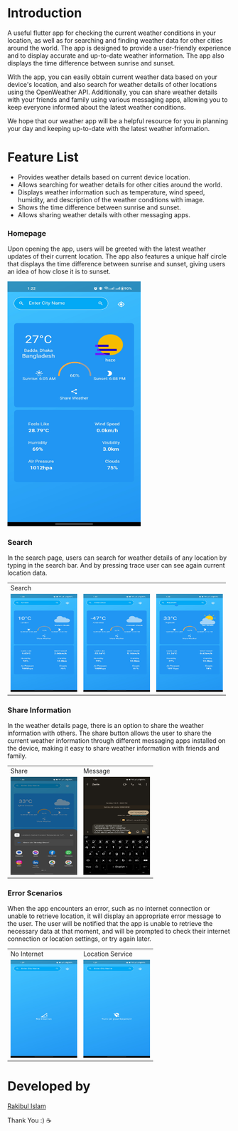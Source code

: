 # Introduction
A useful flutter app for checking the current weather conditions in your location, as well as for searching and finding weather data for other cities around the world. The app is designed to provide a user-friendly experience and to display accurate and up-to-date weather information. The app also displays the time difference between sunrise and sunset.

With the app, you can easily obtain current weather data based on your device's location, and also search for weather details of other locations using the OpenWeather API. Additionally, you can share weather details with your friends and family using various messaging apps, allowing you to keep everyone informed about the latest weather conditions.

We hope that our weather app will be a helpful resource for you in planning your day and keeping up-to-date with the latest weather information.

# Feature List
- Provides weather details based on current device location.
- Allows searching for weather details for other cities around the world.
- Displays weather information such as temperature, wind speed, humidity, and description of the weather conditions with image.
- Shows the time difference between sunrise and sunset.
- Allows sharing weather details with other messaging apps.

### Homepage
Upon opening the app, users will be greeted with the latest weather updates of their current location. The app also features a unique half circle that displays the time difference between sunrise and sunset, giving users an idea of how close it is to sunset.

<img src="https://github.com/Rakibul25/weather-app-flutter-/blob/main/screenshots/home.jpg" width="300" height="550">

### Search
In the search page, users can search for weather details of any location by typing in the search bar. And by pressing trace user can see again current location data.

<table>
  <tr>
     <td>Search</td>
  </tr>
  <tr>
    <td><img src="https://github.com/Rakibul25/weather-app-flutter-/blob/main/screenshots/london.jpg" width="150" height="220"></td>
    <td><img src="https://github.com/Rakibul25/weather-app-flutter-/blob/main/screenshots/antarctica.jpg" width="150" height="220"></td>
    <td><img src="https://github.com/Rakibul25/weather-app-flutter-/blob/main/screenshots/rajshahi.jpg" width="150" height="220"></td>
  </tr>
 </table>
 
 ### Share Information
 In the weather details page, there is an option to share the weather information with others. The share button allows the user to share the current weather information through different messaging apps installed on the device, making it easy to share weather information with friends and family.
 
 <table>
  <tr>
     <td>Share</td>
     <td>Message</td>
  </tr>
  <tr>
    <td><img src="https://github.com/Rakibul25/weather-app-flutter-/blob/main/screenshots/share.jpg" width="150" height="220"></td>
    <td><img src="https://github.com/Rakibul25/weather-app-flutter-/blob/main/screenshots/msg.jpg" width="150" height="220"></td>
  </tr>
 </table>
 
 ### Error Scenarios
 When the app encounters an error, such as no internet connection or unable to retrieve location, it will display an appropriate error message to the user. The user will be notified that the app is unable to retrieve the necessary data at that moment, and will be prompted to check their internet connection or location settings, or try again later.
 
 <table>
  <tr>
     <td>No Internet</td>
     <td>Location Service</td>
  </tr>
  <tr>
    <td><img src="https://github.com/Rakibul25/weather-app-flutter-/blob/main/screenshots/nointernet.jpg" width="150" height="220"></td>
    <td><img src="https://github.com/Rakibul25/weather-app-flutter-/blob/main/screenshots/location.jpg" width="150" height="220"></td>
  </tr>
 </table>

# Developed by
[Rakibul Islam](https://github.com/Rakibul25)

Thank You :) ☕
